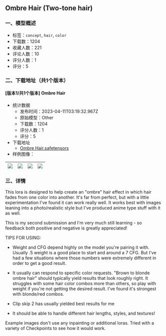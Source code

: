 ## Ombre Hair (Two-tone hair)
### 一、模型概述

- 标签：`concept`, `hair`, `color`
- 下载数：1204
- 收藏人数：221
- 评论人数：10
- 评分人数：1
- 评分：5

### 二、下载地址（共1个版本）

#### [版本1/共1个版本] Ombre Hair

- 统计数据
  - 发布时间：2023-04-11T03:19:32.967Z
  - 原始模型：Other
  - 下载数：1204
  - 评分人数：1
  - 评分：5
- 下载地址
  - [Ombre Hair.safetensors](https://civitai.com/api/download/models/42362)
- 样例图像：

| <img src="https://image.civitai.com/xG1nkqKTMzGDvpLrqFT7WA/f82f50ce-4962-4551-63cd-e781c047d600/width=450/464904.jpeg" /> | <img src="https://image.civitai.com/xG1nkqKTMzGDvpLrqFT7WA/7d223966-1360-4bb2-4710-651db6019000/width=450/464901.jpeg" /> | <img src="https://image.civitai.com/xG1nkqKTMzGDvpLrqFT7WA/55f28452-1636-4597-4f74-97b48a1ddf00/width=450/464897.jpeg" /> | <img src="https://image.civitai.com/xG1nkqKTMzGDvpLrqFT7WA/dedf3d8b-17cc-4e56-6d13-95547bb6ea00/width=450/464903.jpeg" /> |
| ---- | ---- | ---- | ---- |


### 三、详情
<p>This lora is designed to help create an "ombre" hair effect in which hair fades from one color into another. It's far from perfect, but with a little experimentation I've found it can work really well. It works best with images leaning into a photo/realistic style but I've produced anime type stuff with it as well.</p><p></p><p>This is my second submission and I'm very much still learning - so feedback both positive and negative is greatly appreciated!</p><p></p><p>TIPS FOR USING:</p><ul><li><p>Weight and CFG depend highly on the model you're pairing it with. Usually .5 weight is a good place to start and around a 7 CFG. But I've had a few situations where those numbers were extremely different in order to get a good result.</p></li><li><p>It usually can respond to specific color requests. "Brown to blonde ombre hair" should typically yield results that look roughly right. It struggles with some hair color combos  more than others, so play with weight if you're not getting the desired result. I've found it's strongest with blonde/red combos.</p></li><li><p>Clip skip 2 has usually yielded best results for me</p></li><li><p>It should be able to handle different hair lengths, styles, and textures!</p></li></ul><p></p><p>Example images don't use any inpainting or additional loras. Tried with a variety of Checkpoints to see how it would work.</p>